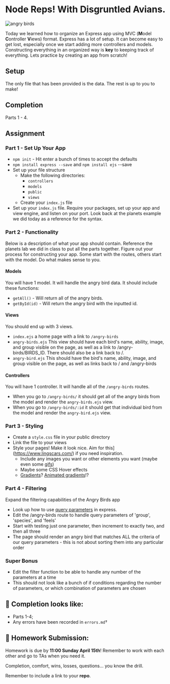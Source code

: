 # Node Reps! With Disgruntled Avians.

![angry birds](https://media.giphy.com/media/fKACOQcJ6LnTa/giphy.gif)

Today we learned how to organize an Express app using MVC (**M**odel **C**ontroller **V**iews) format. Express has a lot of setup. It can become easy to get lost, especially once we start adding more controllers and models. Constructing everything in an organized way is **key** to keeping track of everything. Lets practice by creating an app from scratch!

## Setup

The only file that has been provided is the data. The rest is up to you to make!

## Completion

Parts 1 - 4.

## Assignment

### Part 1 - Set Up Your App

- `npm init` - Hit enter a bunch of times to accept the defaults
- `npm install express --save` and `npm install ejs` --save
- Set up your file structure
    - Make the following directories:
        - `controllers`
        - `models`
        - `public`
        - `views`
    - Create your `index.js` file
- Set up your `index.js` file. Require your packages, set up your app and view engine, and listen on your port. Look back at the planets example we did today as a reference for the syntax.

### Part 2 - Functionality

Below is a description of what your app should contain. Reference the planets lab we did in class to put all the parts together. Figure out your process for constructing your app. Some start with the routes, others start with the model. Do what makes sense to you.

#### Models

You will have 1 model. It will handle the angry bird data. It should include these functions:
- `getAll()` - Will return all of the angry birds.
- `getById(id)` - Will return the angry bird with the inputted id.

#### Views

You should end up with 3 views.
- `index.ejs` a home page with a link to `/angry-birds`
- `angry-birds.ejs` This view should have each bird's name, ability, image, and group visible on the page, as well as a link to /angry-birds/BIRDS_ID. There should also be a link back to /.
- `angry-bird.ejs` This should have the bird's name, ability, image, and group visible on the page, as well as links back to / and /angry-birds


#### Controllers

You will have 1 controller. It will handle all of the `/angry-birds` routes.
- When you go to `/angry-birds/` it should get all of the angry birds from the model and render the `angry-birds.ejs` view.
- When you go to `/angry-birds/:id` it should get that individual bird from the model and render the `angry-bird.ejs` view.

### Part 3 - Styling

- Create a `style.css` file in your public directory
- Link the file to your views
- Style your pages! Make it look nice. Aim for this](https://www.lingscars.com/) if you need inspiration.
    - Include any images you want or other elements you want (maybe even some [gifs](https://giphy.com/))
    - Maybe some CSS Hover effects
    - [Gradients](http://www.colorzilla.com/gradient-editor/)? [Animated gradients](https://www.gradient-animator.com/)!?

### Part 4 - Filtering

Expand the filtering capabilities of the Angry Birds app

- Look up how to use [query parameters](https://expressjs.com/en/api.html#req.query) in express.
- Edit the /angry-birds route to handle query parameters of 'group', 'species', and 'feels'
- Start with testing just one parameter, then increment to exactly two, and then all three
- The page should render an angry bird that matches ALL the criteria of our query parameters - this is not about sorting them into any particular order

### Super Bonus

- Edit the filter function to be able to handle any number of the parameters at a time
- This should not look like a bunch of if conditions regarding the number of parameters, or which combination of parameters are chosen

## 🚀 Completion looks like:

- Parts 1-4;
- Any errors have been recorded in `errors.md`†

## 🚀 Homework Submission:

Homework is due by **11:00 Sunday April 15th**! Remember to work with each other and go to TAs when you need it. 

Completion, comfort, wins, losses, questions... you know the drill.

Remember to include a link to your **repo**.
